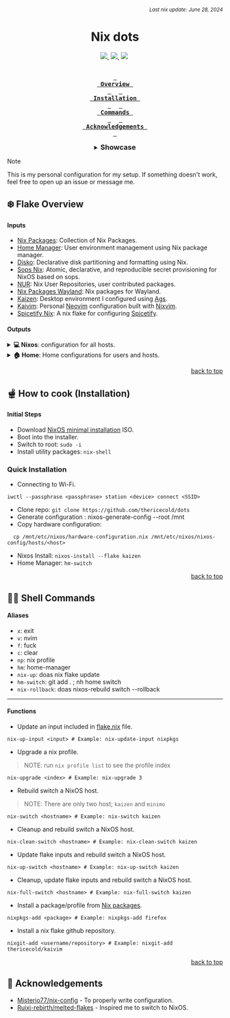 ###### _<div align=right><sub>Last nix update: June 28, 2024</sub></div>_

<div align=center>
  <h1>Nix dots</h1>
  <a style='margin-right: 4px;' href=https://nixos.org>
    <img src='https://img.shields.io/badge/NixOS-unstable-blue.svg?style=for-the-badge&labelColor=1b1e28&logo=NixOS&logoColor=add7ff&color=add7ff'>
  </a>
  <a style='margin-right: 4px;' href=https://github.com/thericecold/dots>
    <img src='https://img.shields.io/github/languages/code-size/thericecold/dots?color=5de4c7&labelColor=1b1e28&style=for-the-badge&logo=github&logoColor=5de4c7'>
  </a>
  <a style='margin-right: 4px;' href=https://github.com/thericecold/dots/stargazers>
    <img src='https://img.shields.io/github/stars/thericecold/dots?color=fcc5e9&labelColor=1b1e28&style=for-the-badge&logo=starship&logoColor=fcc5e9'>
  </a> <br /> <br />

**[<kbd> <br> Overview <br> </kbd>](#-overview)** 
**[<kbd> <br> Installation <br> </kbd>](#-how-to-cook-installation)** 
**[<kbd> <br> Commands&nbsp;<br> </kbd>](#-shell-commands)** 
**[<kbd> <br> Acknowledgements&nbsp; <br> </kbd>](#-Acknowledgements)**

<details>
  <summary><h3 style='display: inline;'>Showcase</h3></summary>

#### 💻 Desktop

https://github.com/TheRiceCold/kaizen/assets/44263259/4c3e38e9-320c-4d7a-968a-509b556e1ac2

<details>
<summary><b>View details</b></summary>

Window Manager: [Hyprland]<br/>
Desktop Environment: [Kaizen]

</details>

#### 👨‍💻 Development Setup

<img src='https://github.com/thericecold/dots/blob/main/assets/screenshots/neovim.png' />
<details>
  <summary><b>View details</b></summary>

Text editor: [Kaivim]<br/>
Terminal Multiplexer: [Zellij]<br/>
Scratchpad: [Pyprland's scratchpad][pyprland]

</details>

#### 🗃️ Archived but still cool

[Hyprlock][hyprlock-config]

  <img src='https://github.com/thericecold/dots/blob/main/assets/screenshots/lockscreen.jpg' />

<p align=right><a href='#top'>back to top</a></p>
</details>

</div>

> [!NOTE]
> This is my personal configuration for my setup.
> If something doesn't work, feel free to open up an issue or message me.

## ❄️ Flake Overview

#### Inputs

- [Nix Packages][nixpkgs]: Collection of Nix Packages.
- [Home Manager][home-manager]: User environment management using Nix package manager.
- [Disko][disko]: Declarative disk partitioning and formatting using Nix.
- [Sops Nix][sops-nix]: Atomic, declarative, and reproducible secret provisioning for NixOS based on sops.
- [NUR][nur]: Nix User Repositories, user contributed packages.
- [Nix Packages Wayland][nixpkgs-wayland]: Nix packages for Wayland.
- [Kaizen][kaizen]: Desktop environment I configured using [Ags].
- [Kaivim][kaivim]: Personal [Neovim] configuration built with [Nixvim].
- [Spicetify Nix][spicetify-nix]: A nix flake for configuring [Spicetify].

#### Outputs

<details>
  <summary><b>💻 Nixos</b>: configuration for all hosts.</summary>
  <br />

> To switch host `cd` to `dots` directory and run `nix-switch <hostname>`.

---

- **Shared** (defaults)
  - [bash][bash]: Shell
  - [grub][host-shared]: Bootloader
  - [pipewire][host-shared-services]: Sound server
  - [doas][host-shared]: Less bloated sudo
  - [podman][host-shared-virt]: Containerization tool
  - [jetbrains mono][jetbrains-font]: Typeface Nerd Font

---

- **Kaizen**: Fully riced configuration that I will continue to improve.</summary>
  - [Services][host-kaizen-services]: [Flatpak], Bluetooth Manager
  - [Hardware][host-kaizen]: Bluetooth, [OpenGL], [OpenTabDriver].
  - [Programs][host-kaizen]:
    - [Droidcam][droidcam]: Turns phone camera into a webcam.
    - [virt-manager][virt-man]: GUI tool for managing virtual machines via libvirt.
    - [Hyprland][hyprland]: A highly customizable dynamic tiling wayland compositor.
  - [Virtualisation][host-kaizen]:
    - [libvirt] and [QEMU]
    - [Waydroid][waydroid]: Container-based android system.

---

- **Minimo**: Lightweight configuration for the minimalist.</summary>

  - Window Manager: [dwm]

    <br />
    <p align=right><a href='#top'>back to top</a></p>
  </details>
  <details>
    <summary><b>🏠 Home</b>: Home configurations for users and hosts.</summary>
    <br />

> To switch home by `cd` to `dots` directory and run `hm-switch`.

---

- [**Shared**][home-shared] (defaults)
  - [firefox][firefox]: Browser
  - [helix]: Text Editor
  - [zoxide][home-shared-shell]: Smarter cd command
  - [btop][home-shared-cli]: System resource monitor
  - [bat][home-shared-cli]: Syntax highlighting (catppuccin)

---

- [**Kaizen**][home-kaizen]: Fully riced configuration that I will continue to improve
  - Desktop: [Kaizen]
    - Cursor: [Bibata-Modern-Ice]
    - GTK Theme: [Matcha-gtk-theme]
    - Window Manager: [Hyprland][hyprland-config]
      - [Pyprland][pypr-config]: Scratchpads and magnify.
      - [Hypridle][hypridle-config]: Idle management
      - [Hyprshade][hyprshade-config]: Shader configuration tool
  - [Terminal Applications][home-kaizen-cli]
    - [Zellij][zellij-config]: Multiplexer
    - [Yazi]: File Manager
    - [Curlie]: httpie-like curl
    - [Neomutt]: E-mail Reader
    - [Slides]: Presentation Tool
    - Utilities: [eza], [fastfetch][fastfetch-config], [onefetch][onefetch-config]
    - Games: [tetris][vitetris], [uchess], [toipe]
    - Other: [pipes][pipes-rs], [krabby]
  - [Desktop Applications][home-kaizen-apps]
    - [foot][foot]: Terminal
    - [mpv][mpv]: Media player
    - [sioyek][sioyek]: PDF Viewer
    - [neovide][neovide]: Neovim GUI client
    - [spicetify][spicetify]: Customized spotify
    - [vesktop][vesktop]: Custom discord app
    - [ncmpcpp][ncmpcpp]: MPD client music player
    - [vscodium] (disabled): Less bloat vscode
    - Other: [easyeffects], [krita], [blender], [inkscape], [libresprite] and [godot]
  - [Shell Scripts][home-kaizen-scripts]:
    - [Colorscripts][home-kaizen-colorscripts]: [blocks][blocks-color], [crunch][crunch-color], [pacman][pacman-color], and [tanks][tanks-color]

---

- [**Minimo**][home-minimo]: (WIP)

</details>
<p align=right><a href='#top'>back to top</a></p>

## 🫕 How to cook (Installation)

#### Initial Steps

- Download [NixOS minimal installation](https://nixos.org/download) ISO.
- Boot into the installer.
- Switch to root: `sudo -i`
- Install utility packages: `nix-shell`

### Quick Installation

- Connecting to Wi-Fi.

```
iwctl --passphrase <passphrase> station <device> connect <SSID>
```

- Clone repo: `git clone https://github.com/thericecold/dots`
- Generate configuration : nixos-generate-config --root /mnt
- Copy hardware configuration:

```
  cp /mnt/etc/nixos/hardware-configuration.nix /mnt/etc/nixos/nixos-config/hosts/<host>
```

- Nixos Install: `nixos-install --flake kaizen`
- Home Manager: `hm-switch`

<p align=right><a href='#top'>back to top</a></p>

## 🧑‍💻 Shell Commands
  #### Aliases
  - `x`: exit
  - `v`: nvim
  - `f`: fuck
  - `c`: clear
  - `np`: nix profile
  - `hm`: home-manager
  - `nix-up`: doas nix flake update
  - `hm-switch`: git add . ; nh home switch
  - `nix-rollback`: doas nixos-rebuild switch --rollback
---

#### Functions

- Update an input included in [flake.nix](../flake.nix) file.
```
nix-up-input <input> # Example: nix-update-input nixpkgs
```
- Upgrade a nix profile.
> NOTE: run `nix profile list` to see the profile index
```
nix-upgrade <index> # Example: nix-upgrade 3
```
- Rebuild switch a NixOS host.
> NOTE: There are only two host; `kaizen` and `minimo`
```
nix-switch <hostname> # Example: nix-switch kaizen
```
- Cleanup and rebuild switch a NixOS host.
```
nix-clean-switch <hostname> # Example: nix-clean-switch kaizen
```
- Update flake inputs and rebuild switch a NixOS host.
```
nix-up-switch <hostname> # Example: nix-up-switch kaizen
```
- Cleanup, update flake inputs and rebuild switch a NixOS host.
```
nix-full-switch <hostname> # Example: nix-full-switch kaizen
```
- Install a package/profile from [Nix packages](https://search.nixos.org/packages).
```
nixpkgs-add <package> # Example: nixpkgs-add firefox
```
- Install a nix flake github repository.
```
nixgit-add <username/repository> # Example: nixgit-add thericecold/kaivim
```

<p align=right><a href='#top'>back to top</a></p>

## 🙏 Acknowledgements

- [Misterio77/nix-config](Misterio77) - To properly write configuration.
- [Ruixi-rebirth/melted-flakes](Ruixi) - Inspired me to switch to NixOS.

<!-- Flake Inputs -->

[nixpkgs]: https://github.com/NixOS/nixpkgs/tree/nixpkgs-unstable
[home-manager]: https://github.com/nix-community/disko
[disko]: https://github.com/nix-community/disko
[sops-nix]: https://github.com/Mic92/sops-nix
[nur]: https://github.com/nix-community/NUR
[nixpkgs-wayland]: https://github.com/nix-community/nixpkgs-wayland
[kaivim]: https://github.com/thericecold/kaivim
[kaizen]: https://github.com/thericecold/kaizen
[spicetify-nix]: https://github.com/the-argus/spicetify-nix

<!-- Nixos Shared -->

[bash]: ../nixos/shared/programs/bash.nix
[host-shared]: ../nixos/shared/default.nix
[home-shared-cli]: ../home/shared/cli/default.nix
[home-shared-shell]: ../home/shared/shell/default.nix
[host-shared-services]: ../nixos/shared/services.nix
[host-shared-virt]: ../nixos/shared/virtualisation.nix
[host-kaizen]: ../nixos/hosts/kaizen/default.nix
[host-kaizen-services]: ../nixos/hosts/kaizen/services.nix
[starship]: ../home/wolly/kaizen/shell/starship.nix

<!-- Home -->

[home-shared]: ../home/shared/default.nix
[home-minimo]: ../home/wolly/minimo/default.nix
[home-kaizen]: ../home/wolly/kaizen/default.nix
[home-kaizen-cli]: ../home/wolly/kaizen/cli/default.nix
[home-kaizen-desktop]: ../home/wolly/kaizen/dekstop/default.nix
[home-kaizen-scripts]: ../home/wolly/kaizen/scripts//default.nix
[home-kaizen-apps]: ../home/wolly/kaizen/dekstop/apps/default.nix

<!-- Hyprland Configurations -->

[hyprland-config]: ../home/wolly/kaizen/desktop/wayland/hyprland
[pypr-config]: ../home/wolly/kaizen/desktop/wayland/hyprland/pypr/default.nix
[hypridle-config]: ../home/wolly/kaizen/desktop/wayland/hyprland/ecosystem/hypridle.nix
[hyprshade-config]: ../home/wolly/kaizen/desktop/wayland/hyprland/ecosystem/hyprshade.nix
[hyprlock-config]: ../home/wolly/kaizen/desktop/wayland/hyprland/ecosystem/hyprlock/default.nix

<!-- Color Scripts -->

[home-kaizen-colorscripts]: ../home/wolly/kaizen/scripts/colors/default.nix
[blocks-color]: ../home/wolly/kaizen/scripts/colors/blocks.nix
[crunch-color]: ../home/wolly/kaizen/scripts/colors/crunch.nix
[pacman-color]: ../home/wolly/kaizen/scripts/colors/pacman.nix
[tanks-color]: ../home/wolly/kaizen/scripts/colors/tanks.nix

<!-- Theme -->

[papirus-icon]: https://github.com/PapirusDevelopmentTeam/papirus-icon-theme
[bibata-modern-ice]: https://github.com/ful1e5/Bibata_Cursor
[gtk-catppuccin]: https://github.com/catppuccin/gtk
[matcha-gtk-theme]: https://github.com/vinceliuice/Matcha-gtk-theme

<!-- Apps -->

[helix]: ../home/shared/helix
[firefox]: ../home/shared/firefox
[vscodium]: ../home/wolly/kaizen/vscodium
[foot]: ../home/wolly/kaizen/desktop/apps/foot.nix
[sioyek]: ../home/wolly/kaizen/desktop/apps/sioyek.nix

<!-- GitHub Links -->

[ags]: https://github.com/aylur/ags
[curlie]: https://github.com/rs/curlie
[yazi]: https://github.com/sxyazi/yazi
[toipe]: https://github.com/Samyak2/toipe
[krabby]: https://github.com/yannjor/krabby
[eza]: https://github.com/eza-community/eza
[pipes-rs]: https://github.com/lhvy/pipes-rs
[uchess]: https://github.com/tmountain/uchess
[vesktop]: https://github.com/Vencord/Vesktop
[slides]: https://github.com/maaslalani/slides
[hyprlock]: https://github.com/hyprwm/hyprlock
[inkscape]: https://github.com/inkscape/inkscape
[nixvim]: https://github.com/nix-community/nixvim
[vitetris]: https://github.com/vicgeralds/vitetris
[spicetify]: https://github.com/spicetify/spicetify-cli
[pyprland]: https://github.com/hyprland-community/pyprland
[pypr-magnify]: https://github.com/hyprland-community/pyprland/wiki/magnify
[pypr-scratch]: https://github.com/hyprland-community/pyprland/wiki/scratchpads

<!-- Package Links -->

[mpv]: https://mpv.io
[neovim]: https://neovim.io
[qemu]: https://www.qemu.org
[waydroid]: https://waydro.id
[flatpak]: https://flatpak.org
[libvirt]: https://libvirt.org
[neovide]: https://neovide.dev
[krita]: https://krita.org/en
[neomutt]: https://neomutt.org
[dwm]: https://dwm.suckless.org
[godot]: https://godotengine.org
[opengl]: https://www.opengl.org
[droidcam]: https://droidcam.app
[hyprland]: https://hyprland.org
[blender]: https://www.blender.org
[aseprite]: https://www.aseprite.org
[virt-man]: https://virt-manager.org
[nerdfonts]: https://www.nerdfonts.com
[fontawesome]: https://fontawesome.com
[libresprite]: https://libresprite.github.io
[ncmpcpp]: https://github.com/ncmpcpp/ncmpcpp
[OpenTabDriver]: https://opentabletdriver.net
[easyeffects]: https://github.com/wwmm/easyeffects
[jetbrains-font]: https://www.jetbrains.com/lp/mono

[zellij-config]: ../home/wolly/kaizen/cli/zellij
[onefetch-config]: ../home/wolly/kaizen/cli/sysfetch/onefetch.nix
[fastfetch-config]: ../home/wolly/kaizen/cli/sysfetch/fastfetch.nix

<!-- Acknowledgements -->

[ruixi]: https://github.com/Ruixi-rebirth/flakes
[misterio77]: https://github.com/Misterio77/nix-config
